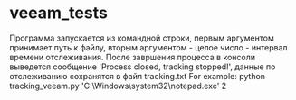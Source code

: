 # veeam_tests
Программа запускается из командной строки, первым аргументом принимает путь к файлу, вторым аргументом - целое число - интервал времени отслеживания.
После завршения процесса в консоли выведется сообщение 'Process closed, tracking stopped!', данные по отслеживанию сохранятся в файл tracking.txt
For example:
python tracking_veeam.py 'C:\\Windows\\system32\\notepad.exe' 2
